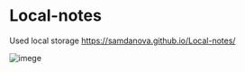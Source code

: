 # Local-notes
Used local storage
https://samdanova.github.io/Local-notes/


![imege](https://github.com/Samdanova/Local-notes/blob/main/src/notes.gif)


